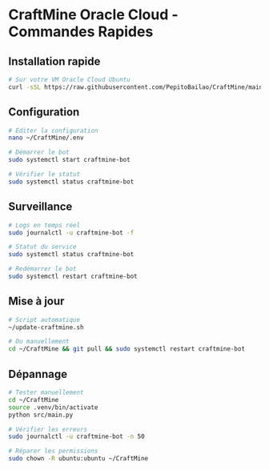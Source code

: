 # CraftMine Oracle Cloud - Commandes Rapides

## Installation rapide

```bash
# Sur votre VM Oracle Cloud Ubuntu
curl -sSL https://raw.githubusercontent.com/PepitoBailao/CraftMine/main/deploy-oracle.sh | bash
```

## Configuration

```bash
# Éditer la configuration
nano ~/CraftMine/.env

# Démarrer le bot
sudo systemctl start craftmine-bot

# Vérifier le statut
sudo systemctl status craftmine-bot
```

## Surveillance

```bash
# Logs en temps réel
sudo journalctl -u craftmine-bot -f

# Statut du service
sudo systemctl status craftmine-bot

# Redémarrer le bot
sudo systemctl restart craftmine-bot
```

## Mise à jour

```bash
# Script automatique
~/update-craftmine.sh

# Ou manuellement
cd ~/CraftMine && git pull && sudo systemctl restart craftmine-bot
```

## Dépannage

```bash
# Tester manuellement
cd ~/CraftMine
source .venv/bin/activate
python src/main.py

# Vérifier les erreurs
sudo journalctl -u craftmine-bot -n 50

# Réparer les permissions
sudo chown -R ubuntu:ubuntu ~/CraftMine
```

